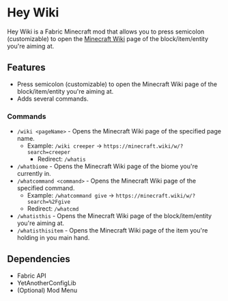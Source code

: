 # Hey Wiki

Hey Wiki is a Fabric Minecraft mod that allows you to press semicolon (customizable) to open
the [Minecraft Wiki](https://minecraft.wiki/) page of the block/item/entity you're aiming at.

## Features

- Press semicolon (customizable) to open the Minecraft Wiki page of the block/item/entity you're aiming at.
- Adds several commands.

### Commands

- `/wiki <pageName>` - Opens the Minecraft Wiki page of the specified page name.
    - Example: `/wiki creeper` -> `https://minecraft.wiki/w/?search=creeper`
        - Redirect: `/whatis`
- `/whatbiome` - Opens the Minecraft Wiki page of the biome you're currently in.
- `/whatcommand <command>` - Opens the Minecraft Wiki page of the specified command.
    - Example: `/whatcommand give` -> `https://minecraft.wiki/w/?search=%2Fgive`
    - Redirect: `/whatcmd`
- `/whatisthis` - Opens the Minecraft Wiki page of the block/item/entity you're aiming at.
- `/whatisthisitem` - Opens the Minecraft Wiki page of the item you're holding in you main hand.

## Dependencies

- Fabric API
- YetAnotherConfigLib
- (Optional) Mod Menu
